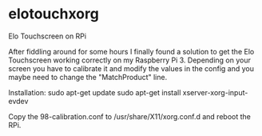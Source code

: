# elotouchxorg
Elo Touchscreen on RPi

After fiddling around for some hours I finally found a solution to get the Elo Touchscreen working correctly on my Raspberry Pi 3.
Depending on your screen you have to calibrate it and modify the values in the config and you maybe need to change the "MatchProduct" line.

Installation:
sudo apt-get update
sudo apt-get install xserver-xorg-input-evdev

Copy the 98-calibration.conf to /usr/share/X11/xorg.conf.d and reboot the RPi.
